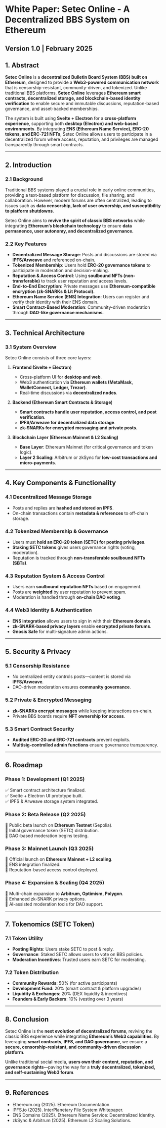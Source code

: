  # **White Paper: Setec Online - A Decentralized BBS System on Ethereum**  
## **Version 1.0 | February 2025**  

## **1. Abstract**  
**Setec Online** is a **decentralized Bulletin Board System (BBS) built on Ethereum**, designed to provide a **Web3-powered communication network** that is censorship-resistant, community-driven, and tokenized. Unlike traditional BBS platforms, **Setec Online** leverages **Ethereum smart contracts, decentralized storage, and blockchain-based identity verification** to enable secure and immutable discussions, reputation-based governance, and asset-backed memberships.

The system is built using **Svelte + Electron** for a **cross-platform experience**, supporting both **desktop (Electron) and web-based environments**. By integrating **ENS (Ethereum Name Service), ERC-20 tokens, and ERC-721 NFTs**, Setec Online allows users to participate in a decentralized forum where access, reputation, and privileges are managed transparently through smart contracts.

---

## **2. Introduction**  
### **2.1 Background**  
Traditional BBS systems played a crucial role in early online communities, providing a text-based platform for discussion, file sharing, and collaboration. However, modern forums are often centralized, leading to issues such as **data censorship, lack of user ownership, and susceptibility to platform shutdowns**.

Setec Online aims to **revive the spirit of classic BBS networks** while integrating **Ethereum’s blockchain technology** to ensure **data permanence, user autonomy, and decentralized governance**.

### **2.2 Key Features**  
- **Decentralized Message Storage**: Posts and discussions are stored via **IPFS/Arweave** and referenced on-chain.  
- **Tokenized Membership**: Users hold **ERC-20 governance tokens** to participate in moderation and decision-making.  
- **Reputation & Access Control**: Using **soulbound NFTs (non-transferable)** to track user reputation and access levels.  
- **End-to-End Encryption**: Private messages use **Ethereum-compatible encryption (zk-SNARKs & Lit Protocol)**.  
- **Ethereum Name Service (ENS) Integration**: Users can register and verify their identity with their ENS domain.  
- **Smart Contract-Based Moderation**: Community-driven moderation through **DAO-like governance mechanisms**.  

---

## **3. Technical Architecture**  
### **3.1 System Overview**  
Setec Online consists of three core layers:  

1. **Frontend (Svelte + Electron)**  
   - Cross-platform UI for **desktop and web**.  
   - Web3 authentication via **Ethereum wallets (MetaMask, WalletConnect, Ledger, Trezor)**.  
   - Real-time discussions via **decentralized nodes**.  

2. **Backend (Ethereum Smart Contracts & Storage)**  
   - **Smart contracts handle user reputation, access control, and post verification**.  
   - **IPFS/Arweave for decentralized data storage**.  
   - **zk-SNARKs for encrypted messaging and private posts**.  

3. **Blockchain Layer (Ethereum Mainnet & L2 Scaling)**  
   - **Base Layer**: Ethereum Mainnet (for critical governance and token logic).  
   - **Layer 2 Scaling**: Arbitrum or zkSync for **low-cost transactions and micro-payments**.  

---

## **4. Key Components & Functionality**  
### **4.1 Decentralized Message Storage**  
- Posts and replies are **hashed and stored on IPFS**.  
- On-chain transactions contain **metadata & references** to off-chain storage.  

### **4.2 Tokenized Membership & Governance**  
- Users must **hold an ERC-20 token (SETC) for posting privileges**.  
- **Staking SETC tokens** gives users governance rights (voting, moderation).  
- Reputation is tracked through **non-transferable soulbound NFTs (SBTs)**.  

### **4.3 Reputation System & Access Control**  
- Users earn **soulbound reputation NFTs** based on engagement.  
- Posts are **weighted** by user reputation to prevent spam.  
- Moderation is handled through **on-chain DAO voting**.  

### **4.4 Web3 Identity & Authentication**  
- **ENS integration** allows users to sign in with their **Ethereum domain**.  
- **zk-SNARK-based privacy layers** enable **encrypted private forums**.  
- **Gnosis Safe** for multi-signature admin actions.  

---

## **5. Security & Privacy**  
### **5.1 Censorship Resistance**  
- No centralized entity controls posts—content is stored via **IPFS/Arweave**.  
- DAO-driven moderation ensures **community governance**.  

### **5.2 Private & Encrypted Messaging**  
- **zk-SNARKs encrypt messages** while keeping interactions on-chain.  
- Private BBS boards require **NFT ownership for access**.  

### **5.3 Smart Contract Security**  
- **Audited ERC-20 and ERC-721 contracts** prevent exploits.  
- **Multisig-controlled admin functions** ensure governance transparency.  

---

## **6. Roadmap**  
### **Phase 1: Development (Q1 2025)**  
✅ Smart contract architecture finalized.  
✅ Svelte + Electron UI prototype built.  
✅ IPFS & Arweave storage system integrated.  

### **Phase 2: Beta Release (Q2 2025)**  
🔲 Public beta launch on **Ethereum Testnet** (Sepolia).  
🔲 Initial governance token (SETC) distribution.  
🔲 DAO-based moderation begins testing.  

### **Phase 3: Mainnet Launch (Q3 2025)**  
🔲 Official launch on **Ethereum Mainnet + L2 scaling**.  
🔲 ENS integration finalized.  
🔲 Reputation-based access control deployed.  

### **Phase 4: Expansion & Scaling (Q4 2025)**  
🔲 Multi-chain expansion to **Arbitrum, Optimism, Polygon**.  
🔲 Enhanced zk-SNARK privacy options.  
🔲 AI-assisted moderation tools for DAO support.  

---

## **7. Tokenomics (SETC Token)**  
### **7.1 Token Utility**  
- **Posting Rights**: Users stake SETC to post & reply.  
- **Governance**: Staked SETC allows users to vote on BBS policies.  
- **Moderation Incentives**: Trusted users earn SETC for moderating.  

### **7.2 Token Distribution**  
- **Community Rewards**: 50% (for active participants)  
- **Development Fund**: 20% (smart contract & platform upgrades)  
- **Liquidity & Exchanges**: 20% (DEX liquidity & incentives)  
- **Founders & Early Backers**: 10% (vesting over 3 years)  

---

## **8. Conclusion**  
Setec Online is the **next evolution of decentralized forums**, reviving the classic BBS experience while integrating **Ethereum’s Web3 capabilities**. By leveraging **smart contracts, IPFS, and DAO governance**, we ensure a **secure, censorship-resistant, and community-driven discussion platform**.

Unlike traditional social media, **users own their content, reputation, and governance rights**—paving the way for a **truly decentralized, tokenized, and self-sustaining Web3 forum**.

---

## **9. References**  
- Ethereum.org (2025). Ethereum Documentation.  
- IPFS.io (2025). InterPlanetary File System Whitepaper.  
- ENS Domains (2025). Ethereum Name Service: Decentralized Identity.  
- zkSync & Arbitrum (2025). Ethereum L2 Scaling Solutions. 
